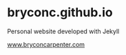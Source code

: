 # bryconc.github.io
Personal website developed with Jekyll

<a href="http://www.bryconcarpenter.com">www.bryconcarpenter.com</a>

